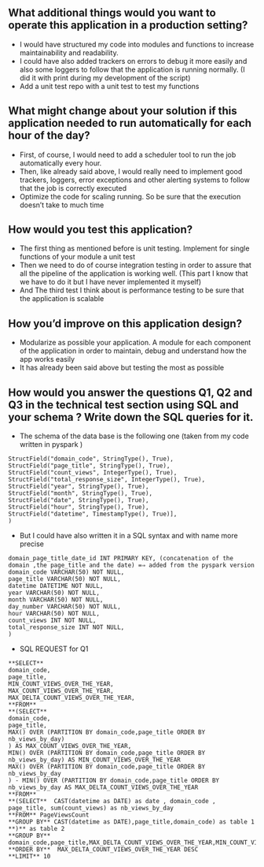 ## What additional things would you want to operate this application in a production setting?
 -  I would have structured my code into modules and functions to increase maintainability and readability.
 -  I could have also added trackers on errors to debug it more easily and also some loggers to follow that the application is running normally. (I did it with print during my development of the script)
 -  Add a unit test repo with a unit test to test my functions

## What might change about your solution if this application needed to run automatically for each hour of the day?
 -  First, of course, I would need to add a scheduler tool to run the job automatically every hour.
 -  Then, like already said above, I would really need to implement good trackers, loggers,   error exceptions and other alerting systems to follow that the job is correctly executed
-  Optimize the code for scaling running. So be sure that the execution doesn’t take to much time 

## How would you test this application?
 -  The first thing as mentioned before is unit testing.  Implement for single functions of your module a unit test 
 -  Then we need to do of course integration testing in order to assure that all the pipeline of the application is working well. (This part I know that we have to do it but I have never implemented it myself)
-  And The third test I think about is performance testing to be sure that the application is scalable 

## How you’d improve on this application design?

 -  Modularize as possible your application. A module for each component of the application in order to maintain,  debug and understand how the app works easily
 -  It has already been said above but testing the most as possible

##  How would you answer the questions Q1, Q2 and Q3 in the technical test section using SQL and your schema ? Write down the SQL queries for it.
- The schema of the data base is the following one (taken from my code written in pyspark ) 
```customSchema_for_saving = StructType([
StructField("domain_code", StringType(), True),
StructField("page_title", StringType(), True),
StructField("count_views", IntegerType(), True),
StructField("total_response_size", IntegerType(), True),
StructField("year", StringType(), True),
StructField("month", StringType(), True),
StructField("date", StringType(), True),
StructField("hour", StringType(), True),
StructField("datetime", TimestampType(), True)],
)
```
- But I could have also written it in a SQL syntax and with name more precise 
```CREATE TABLE PageViewsCount (
domain_page_title_date_id INT PRIMARY KEY, (concatenation of the domain ,the page_title and the date) =⇒ added from the pyspark version
domain_code VARCHAR(50) NOT NULL,
page_title VARCHAR(50) NOT NULL,
datetime DATETIME NOT NULL,
year VARCHAR(50) NOT NULL,
month VARCHAR(50) NOT NULL,
day_number VARCHAR(50) NOT NULL,
hour VARCHAR(50) NOT NULL,
count_views INT NOT NULL,
total_response_size INT NOT NULL,
)
```
- SQL REQUEST for Q1 
```
**SELECT** 
domain_code,
page_title,
MIN_COUNT_VIEWS_OVER_THE_YEAR,
MAX_COUNT_VIEWS_OVER_THE_YEAR,
MAX_DELTA_COUNT_VIEWS_OVER_THE_YEAR,
**FROM**
**(SELECT** 
domain_code,
page_title,
MAX() OVER (PARTITION BY domain_code,page_title ORDER BY nb_views_by_day)
) AS MAX_COUNT_VIEWS_OVER_THE_YEAR,
MIN() OVER (PARTITION BY domain_code,page_title ORDER BY nb_views_by_day) AS MIN_COUNT_VIEWS_OVER_THE_YEAR
MAX() OVER (PARTITION BY domain_code,page_title ORDER BY nb_views_by_day
) - MIN() OVER (PARTITION BY domain_code,page_title ORDER BY nb_views_by_day AS MAX_DELTA_COUNT_VIEWS_OVER_THE_YEAR
**FROM**
**(SELECT**  CAST(datetime as DATE) as date , domain_code , page_title, sum(count_views) as nb_views_by_day 
**FROM** PageViewsCount
**GROUP BY** CAST(datetime as DATE),page_title,domain_code) as table 1 
**)** as table 2
**GROUP BY** domain_code,page_title,MAX_DELTA_COUNT_VIEWS_OVER_THE_YEAR,MIN_COUNT_VIEWS_OVER_THE_YEAR,MAX_COUNT_VIEWS_OVER_THE_YEAR
**ORDER BY**  MAX_DELTA_COUNT_VIEWS_OVER_THE_YEAR DESC
**LIMIT** 10
```

